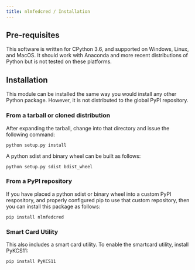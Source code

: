 ```yaml
---
title: nlmfedcred / Installation
---
```


## Pre-requisites

This software is written for CPython 3.6, and supported on Windows, Linux, and MacOS.
It should work with Anaconda and more recent distributions of Python but is not
tested on these platforms.

## Installation

This module can be installed the same way you would install any other Python package.
However, it is not distributed to the global PyPI repository.

### From a tarball or cloned distribution

After expanding the tarball, change into that directory and
issue the following command:

    python setup.py install

A python sdist and binary wheel can be built as follows:

    python setup.py sdist bdist_wheel

### From a PyPI repository

If you have placed a python sdist or binary wheel into a custom PyPI respository,
and properly configured pip to use that custom repository, then you 
can install this package as follows:

    pip install nlmfedcred

### Smart Card Utility

This also includes a smart card utility.  To enable the smartcard
utility, install PyKCS11:

    pip install PyKCS11
